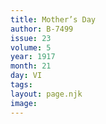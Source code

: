 ```yaml
---
title: Mother’s Day
author: B-7499
issue: 23
volume: 5
year: 1917
month: 21
day: VI
tags:
layout: page.njk
image:
---
```





